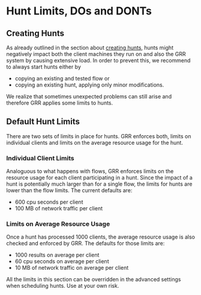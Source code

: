 # Hunt Limits, DOs and DONTs

## Creating Hunts ##

As already outlined in the section about [creating hunts](starting.md), hunts might negatively impact both the client machines they run on and also the GRR system by causing extensive load. In order to prevent this, we recommend to always start hunts either by

- copying an existing and tested flow or
- copying an existing hunt, applying only minor modifications.

We realize that sometimes unexpected problems can still arise and therefore GRR applies some limits to hunts.

## Default Hunt Limits

There are two sets of limits in place for hunts. GRR enforces both, limits on individual clients and limits on the average resource usage for the hunt.

### Individual Client Limits

Analoguous to what happens with flows, GRR enforces limits on the resource usage for each client participating in a hunt. Since the impact of a hunt is potentially much larger than for a single flow, the limits for hunts are lower than the flow limits. The current defaults are:

- 600 cpu seconds per client
- 100 MB of network traffic per client

### Limits on Average Resource Usage

Once a hunt has processed 1000 clients, the average resource usage is also checked and enforced by GRR. The defaults for those limits are:

- 1000 results on average per client
- 60 cpu seconds on average per client
- 10 MB of network traffic on average per client

All the limits in this section can be overridden in the advanced settings when scheduling hunts. Use at your own risk.
